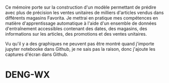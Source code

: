 Ce mémoire porte sur la construction d'un modèle permettant de prédire avec plus de précision 
les ventes unitaires de milliers d'articles vendus dans différents magasins Favorita. 
Je mettrai en pratique mes compétences en matière d'apprentissage automatique à l'aide 
d'un ensemble de données d'entraînement accessibles contenant des dates, des magasins, 
des informations sur les articles, des promotions et des ventes unitaires.

Vu qu'il y a des graphiques ne peuvent pas être montré quand j'importe jupyter notebooke dans Github,
je ne sais pas la raison, donc j'ajoute les captures d'écran dans Github.
# DENG-WX

